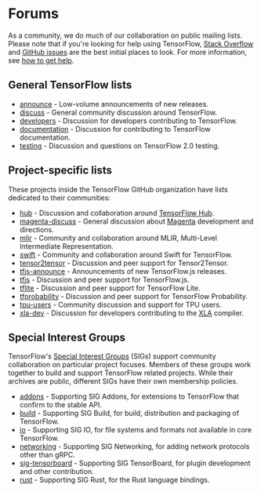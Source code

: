 # Forums

As a community, we do much of our collaboration on public mailing lists.
Please note that if you're looking for help using TensorFlow,
[Stack Overflow](https://stackoverflow.com/questions/tagged/tensorflow)
and [GitHub issues](https://github.com/tensorflow/tensorflow/issues)
are the best initial places to look. For more information,
see [how to get help](/community/#get_help).

## General TensorFlow lists

* [announce](https://groups.google.com/a/tensorflow.org/d/forum/announce) - Low-volume announcements of new releases.
* [discuss](https://groups.google.com/a/tensorflow.org/d/forum/discuss) - General community discussion around TensorFlow.
* [developers](https://groups.google.com/a/tensorflow.org/d/forum/developers) - Discussion for developers contributing to TensorFlow.
* [documentation](https://groups.google.com/a/tensorflow.org/d/forum/docs) - Discussion for contributing to TensorFlow documentation.
* [testing](https://groups.google.com/a/tensorflow.org/d/forum/testing) - Discussion and questions on TensorFlow 2.0 testing.

## Project-specific lists

These projects inside the TensorFlow GitHub organization have lists dedicated to their communities:

*   [hub](https://groups.google.com/a/tensorflow.org/d/forum/hub) - Discussion
    and collaboration around
    [TensorFlow Hub](https://github.com/tensorflow/hub).
*   [magenta-discuss](https://groups.google.com/a/tensorflow.org/d/forum/magenta-discuss) -
    General discussion about [Magenta](https://magenta.tensorflow.org/)
    development and directions.
*   [mlir](https://groups.google.com/a/tensorflow.org/d/forum/mlir) - Community
    and collaboration around MLIR, Multi-Level Intermediate Representation.
*   [swift](https://groups.google.com/a/tensorflow.org/d/forum/swift) -
    Community and collaboration around Swift for TensorFlow.
*   [tensor2tensor](https://groups.google.com/d/forum/tensor2tensor) -
    Discussion and peer support for Tensor2Tensor.
*   [tfjs-announce](https://groups.google.com/a/tensorflow.org/d/forum/tfjs-announce) -
    Announcements of new TensorFlow.js releases.
*   [tfjs](https://groups.google.com/a/tensorflow.org/d/forum/tfjs) - Discussion
    and peer support for TensorFlow.js.
*   [tflite](https://groups.google.com/a/tensorflow.org/d/forum/tflite) -
    Discussion and peer support for TensorFlow Lite.
*   [tfprobability](https://groups.google.com/a/tensorflow.org/d/forum/tfprobability) -
    Discussion and peer support for TensorFlow Probability.
*   [tpu-users](https://groups.google.com/a/tensorflow.org/d/forum/tpu-users) -
    Community discussion and support for TPU users.
*   [xla-dev](https://groups.google.com/forum/#!forum/xla-dev) - Discussion for
    developers contributing to the [XLA](https://www.tensorflow.org/xla)
    compiler.

## Special Interest Groups

TensorFlow's [Special Interest
Groups](/community/contributing#special_interest_groups) (SIGs) support
community collaboration on particular project focuses. Members of these groups
work together to build and support TensorFlow related projects. While their
archives are public, different SIGs have their own membership policies.

* [addons](https://groups.google.com/a/tensorflow.org/d/forum/addons) - Supporting SIG Addons, for extensions to TensorFlow that confirm to the stable API.
* [build](https://groups.google.com/a/tensorflow.org/d/forum/build) -
  Supporting SIG Build, for build, distribution and packaging of TensorFlow.
* [io](https://groups.google.com/a/tensorflow.org/d/forum/io) -
  Supporting SIG IO, for file systems and formats not available in core TensorFlow.
* [networking](https://groups.google.com/a/tensorflow.org/d/forum/networking) -
  Supporting SIG Networking, for adding network protocols other than gRPC.
* [sig-tensorboard](https://groups.google.com/a/tensorflow.org/d/forum/sig-tensorboard) -
  Supporting SIG TensorBoard, for plugin development and other contribution.
* [rust](https://groups.google.com/a/tensorflow.org/d/forum/rust) -
  Supporting SIG Rust, for the Rust language bindings.
